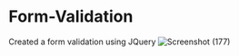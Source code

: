 # Form-Validation
Created a form validation using JQuery
![Screenshot (177)](https://github.com/Rakshita2319/Form-Validation/assets/115718748/0f7681bd-749a-4251-a610-cd65751de3b6)

